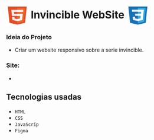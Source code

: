 <div className="Invincible">
  <h1>
    <img align="center" alt="Poke" height="50" width="60" src="https://github.com/devicons/devicon/blob/master/icons/html5/html5-original.svg"/>
    Invincible WebSite
    <img align="center" alt="Poke" height="50" width="60" src="https://github.com/devicons/devicon/blob/master/icons/css3/css3-original.svg"/>
  </h1>
</div>
 
### Ideia do Projeto 
- Criar um website responsivo sobre a serie invincible.

### Site:
- 

## Tecnologias usadas
- `HTML`
- `CSS`
- `JavaScrip`
- `Figma`


